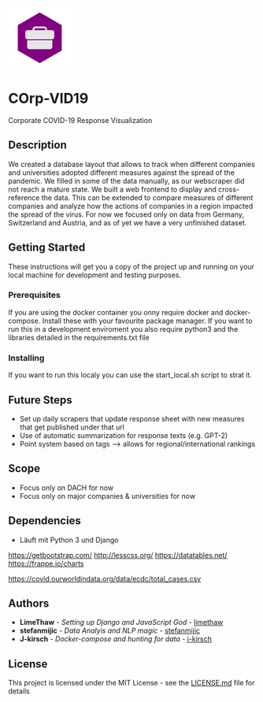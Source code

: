 ![](https://raw.githubusercontent.com/stefanmijic/COrp-VID19/master/logo.png?token=AFQO3L3G2H76Q34IVKBKBHK6RBCB4)

# COrp-VID19
Corporate COVID-19 Response Visualization

## Description
We created a database layout that allows to track when different companies and universities adopted different measures against the spread of the pandemic. We filled in some of the data manually, as our webscraper did not reach a mature state. We built a web frontend to display and cross-reference the data. This can be extended to compare measures of different companies and analyze how the actions of companies in a region impacted the spread of the virus. For now we focused only on data from Germany, Switzerland and Austria, and as of yet we have a very unfinished dataset.

## Getting Started

These instructions will get you a copy of the project up and running on your local machine for development and testing purposes.

### Prerequisites

If you are using the docker container you onny require docker and docker-compose. Install these with your favourite package manager. 
If you want to run this in a development enviroment you also require python3 and the libraries detailed in the requirements.txt file

### Installing

If you want to run this localy you can use the start_local.sh script to strat it.

## Future Steps
- Set up daily scrapers that update response sheet with new measures that get published under that url
- Use of automatic summarization for response texts (e.g. GPT-2)
- Point system based on tags --> allows for regional/international rankings


## Scope
- Focus only on DACH for now
- Focus only on major companies & universities for now

## Dependencies
- Läuft mit Python 3 und Django

https://getbootstrap.com/
http://lesscss.org/
https://datatables.net/
https://frappe.io/charts

https://covid.ourworldindata.org/data/ecdc/total_cases.csv

## Authors

* **LimeThaw** - *Setting up Django and JavaScript God* - [limethaw](https://github.com/LimeThaw)
* **stefanmijic** - *Data Analyis and NLP magic* - [stefanmijic](https://github.com/stefanmijic)
* **J-kirsch** - *Docker-compose and hunting for data* - [j-kirsch](https://github.com/j-kirsch)

## License

This project is licensed under the MIT License - see the [LICENSE.md](LICENSE.md) file for details
